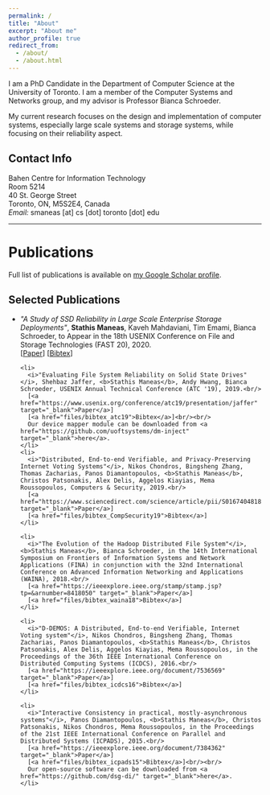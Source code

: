 ```yaml
---
permalink: /
title: "About"
excerpt: "About me"
author_profile: true
redirect_from:
  - /about/
  - /about.html
---
```


<div id="custom-text-style">
<p>I am a PhD Candidate in the Department of Computer Science at the University of Toronto. I am a member of the Computer Systems and Networks group, and my advisor is Professor Bianca Schroeder.</p>

<p>My current research focuses on the design and implementation of computer systems, especially large scale systems and storage systems, while focusing on their reliability aspect.</p>

<h2>Contact Info</h2>
Bahen Centre for Information Technology<br/>
Room 5214<br/>
40 St. George Street<br/>
Toronto, ON, M5S2E4, Canada<br/>
<i>Email:</i> smaneas [at] cs [dot] toronto [dot] edu
</div>

<hr>

<h1>Publications</h1>
<a name="publications"></a>
<div id="custom-text-style">
Full list of publications is available on <a href="https://scholar.google.com/citations?user=dFSJQHYAAAAJ&hl=en" target="_blank">my Google Scholar profile</a>.

<h2>Selected Publications</h2>
  <ul>
    <li>
    <i>"A Study of SSD Reliability in Large Scale Enterprise Storage Deployments"</i>, <b>Stathis Maneas</b>, Kaveh Mahdaviani, Tim Emami, Bianca Schroeder, to Appear in the 18th USENIX Conference on File and Storage Technologies (FAST 20), 2020.<br/>
    [<a href="https://www.usenix.org/conference/fast20/presentation/maneas" target="_blank">Paper</a>]
    [<a href="files/bibtex_fast2020">Bibtex</a>]
    </li>

    <li>
      <i>"Evaluating File System Reliability on Solid State Drives"</i>, Shehbaz Jaffer, <b>Stathis Maneas</b>, Andy Hwang, Bianca Schroeder, USENIX Annual Technical Conference (ATC '19), 2019.<br/>
      [<a href="https://www.usenix.org/conference/atc19/presentation/jaffer" target="_blank">Paper</a>]
      [<a href="files/bibtex_atc19">Bibtex</a>]<br/><br/>
      Our device mapper module can be downloaded from <a href="https://github.com/uoftsystems/dm-inject" target="_blank">here</a>.
    </li>
    <li>
      <i>"Distributed, End-to-end Verifiable, and Privacy-Preserving Internet Voting Systems"</i>, Nikos Chondros, Bingsheng Zhang, Thomas Zacharias, Panos Diamantopoulos, <b>Stathis Maneas</b>, Christos Patsonakis, Alex Delis, Aggelos Kiayias, Mema Roussopoulos, Computers & Security, 2019.<br/>
      [<a href="https://www.sciencedirect.com/science/article/pii/S0167404818310290" target="_blank">Paper</a>]
      [<a href="files/bibtex_CompSecurity19">Bibtex</a>]
    </li>

    <li>
      <i>"The Evolution of the Hadoop Distributed File System"</i>, <b>Stathis Maneas</b>, Bianca Schroeder, in the 14th International Symposium on Frontiers of Information Systems and Network Applications (FINA) in conjunction with the 32nd International Conference on Advanced Information Networking and Applications (WAINA), 2018.<br/>
      [<a href="https://ieeexplore.ieee.org/stamp/stamp.jsp?tp=&arnumber=8418050" target="_blank">Paper</a>]
      [<a href="files/bibtex_waina18">Bibtex</a>]
    </li>

    <li>
      <i>"D-DEMOS: A Distributed, End-to-end Verifiable, Internet Voting system"</i>, Nikos Chondros, Bingsheng Zhang, Thomas Zacharias, Panos Diamantopoulos, <b>Stathis Maneas</b>, Christos Patsonakis, Alex Delis, Aggelos Kiayias, Mema Roussopoulos, in the Proceedings of the 36th IEEE International Conference on Distributed Computing Systems (ICDCS), 2016.<br/>
      [<a href="https://ieeexplore.ieee.org/document/7536569" target="_blank">Paper</a>]
      [<a href="files/bibtex_icdcs16">Bibtex</a>]
    </li>

    <li>
      <i>"Interactive Consistency in practical, mostly-asynchronous systems"</i>, Panos Diamantopoulos, <b>Stathis Maneas</b>, Christos Patsonakis, Nikos Chondros, Mema Roussopoulos, in the Proceedings of the 21st IEEE International Conference on Parallel and Distributed Systems (ICPADS), 2015.<br/>
      [<a href="https://ieeexplore.ieee.org/document/7384362" target="_blank">Paper</a>]
      [<a href="files/bibtex_icpads15">Bibtex</a>]<br/><br/>
      Our open-source software can be downloaded from <a href="https://github.com/dsg-di/" target="_blank">here</a>.
    </li>
  </ul>
</div>
